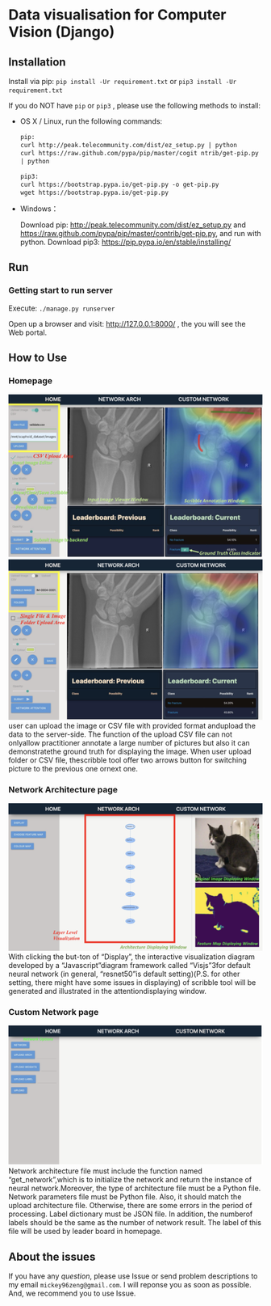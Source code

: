 # Data visualisation for Computer Vision (Django)

## Installation

Install via pip: `pip install -Ur requirement.txt` or `pip3 install -Ur requirement.txt`

If you do NOT have `pip` or `pip3` , please use the following methods to install:
- OS X / Linux, run the following commands: 

 
    ```
    pip:
    curl http://peak.telecommunity.com/dist/ez_setup.py | python
    curl https://raw.github.com/pypa/pip/master/cogit ntrib/get-pip.py | python
    ```

 
     ```
    pip3:
    curl https://bootstrap.pypa.io/get-pip.py -o get-pip.py
    wget https://bootstrap.pypa.io/get-pip.py
    ```

- Windows：


    Download pip: http://peak.telecommunity.com/dist/ez_setup.py and https://raw.github.com/pypa/pip/master/contrib/get-pip.py, and run with python. 
    Download pip3: https://pip.pypa.io/en/stable/installing/
    

## Run

### Getting start to run server
Execute: `./manage.py runserver`


Open up a browser and visit: http://127.0.0.1:8000/ , the you will see the Web portal.


## How to Use

### Homepage
![image](https://github.com/MickeyZeng/Data-Visualization/blob/newLayout/IMAGE/Homepage1.png)
![image](https://github.com/MickeyZeng/Data-Visualization/blob/newLayout/IMAGE/Homepage2.png)
user can upload the image or CSV file with provided format andupload the data to the server-side. The function of the upload CSV file can not onlyallow practitioner annotate a large number of pictures but also it can demonstratethe ground truth for displaying the image. When user upload folder or CSV file, thescribble tool offer two arrows button for switching picture to the previous one ornext one.

### Network Architecture page
![image](https://github.com/MickeyZeng/Data-Visualization/blob/newLayout/IMAGE/NewArchitecture1.png)
With clicking the but-ton of “Display”, the interactive visualization diagram developed by a “Javascript”diagram framework called “Visjs”3for default neural network (in general, “resnet50”is default setting)(P.S. for other setting, there might have some issues in displaying) of scribble tool will be generated and illustrated in the attentiondisplaying window.

### Custom Network page
![image](https://github.com/MickeyZeng/Data-Visualization/blob/newLayout/IMAGE/Customized1.png)
Network  architecture file must include the  function named  “get_network”,which is to initialize the network and return the instance of neural network.Moreover, the type of architecture file must be a Python file.
Network parameters file must be Python file. Also, it should match the upload architecture file. Otherwise, there are some errors in the period of processing.
Label dictionary must be JSON file. In addition, the numberof labels should be the same as the number of network result. The label of this file will be used by leader board in homepage.

## About the issues

If you have any *question*, please use Issue or send problem descriptions to my email `mickey96zeng@gmail.com`. I will reponse you as soon as possible. And, we recommend you to use Issue.
